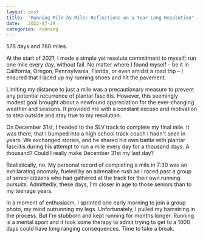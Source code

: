 ```yaml
---
layout: post
title:  "Running Mile by Mile: Reflections on a Year-Long Resolution"
date:   2022-07-29
categories: running
---
```

578 days and 780 miles.

At the start of 2021, I made a simple yet resolute commitment to myself: run one mile every day, without fail. No matter where I found myself – be it in California, Oregon, Pennsylvania, Florida, or even amidst a road trip – I ensured that I laced up my running shoes and hit the pavement.

Limiting my distance to just a mile was a precautionary measure to prevent any potential recurrence of plantar fasciitis. However, this seemingly modest goal brought about a newfound appreciation for the ever-changing weather and seasons. It provided me with a constant excuse and motivation to step outside and stay true to my resolution.

On December 31st, I headed to the SLV track to complete my final mile. It was there, that I bumped into a high school track coach I hadn't seen in years. We exchanged stories, and he shared his own battle with plantar fasciitis during his attempt to run a mile every day for a thousand days. A thousand? Could I really make December 31st my last day?

Realistically, no. My personal record of completing a mile in 7:30 was an exhilarating anomaly, fueled by an adrenaline rush as I raced past a group of senior citizens who had gathered at the track for their own running pursuits. Admittedly, these days, I'm closer in age to those seniors than to my teenage years.

In a moment of enthusiasm, I sprinted one early morning to join a group photo, my mind outrunning my legs. Unfortunately, I pulled my hamstring in the process. But I'm stubborn and kept running for months longer. Running is a mental sport and it took some therapy to admit trying to get to a 1000 days could have long ranging consequences. Time to take a break.